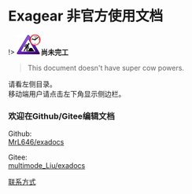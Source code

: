 # Exagear 非官方使用文档

!> **![](ConstructionClock.png)尚未完工**  

> This document doesn't have super cow powers.

请看左侧目录。  
移动端用户请点击左下角显示侧边栏。  

### 欢迎在Github/Gitee编辑文档

Github:  
[MrL646/exadocs](https://github.com/MrL646/exadocs)  

Gitee:  
[multimode_Liu/exadocs](https://gitee.com/mrliu646/exadocs)  

[联系方式](contact_me.md ':include')